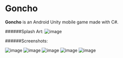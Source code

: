 # Goncho
**Goncho** is an Android Unity mobile game made with C#. 

######Splash Art:
![image](http://i.imgur.com/iQbRmQ0.jpg)

######Screenshots:

![image](http://i.imgur.com/ZaCwAzL.png)
![image](http://i.imgur.com/rdGDdw5.png)
![image](http://i.imgur.com/ePfd7Fr.png)
![image](http://i.imgur.com/rhJd6i5.png)
![image](http://i.imgur.com/0ZoZwXm.png)
